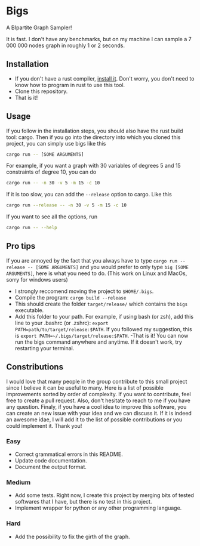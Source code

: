 # Bigs

A BIpartite Graph Sampler!

It is fast. I don't have any benchmarks, but on my machine I can sample a 7 000 000 nodes graph in roughly 1 or 2 seconds.

## Installation

- If you don't have a rust compiler, [install it](https://www.rust-lang.org/tools/install). Don't worry, you don't need to know 
how to program in rust to use this tool.
- Clone this repository.
- That is it!

## Usage

If you follow in the installation steps, you should also have the rust build tool: cargo.
Then if you go into the directory into which you cloned this project, you can simply use bigs like this
```bash
cargo run -- [SOME ARGUMENTS]
```

For example, if you want a graph with 30 variables of degrees 5 and 15 constraints of degree 10, you can do
```bash
cargo run -- -n 30 -v 5 -m 15 -c 10 
```

If it is too slow, you can add the `--release` option to cargo. Like this
```bash
cargo run --release -- -n 30 -v 5 -m 15 -c 10 
```

If you want to see all the options, run
```bash
cargo run -- --help
```

## Pro tips

If you are annoyed by the fact that you always have to type `cargo run --release -- [SOME ARGUMENTS]`
and you would prefer to only type `big [SOME ARGUMENTS]`, here is what you need to do. (This work on Linux and MacOs, sorry for windows users)

- I strongly reccomend moving the project to `$HOME/.bigs`.
- Compile the program: `cargo build --release`
- This should create the folder `target/release/` which contains the `bigs` executable.
- Add this folder to your path. For example, if using bash (or zsh),
add this line to your .bashrc (or .zshrc): `export PATH=path/to/target/release:$PATH`.
If you followed my suggestion, this is `export PATH=~/.bigs/target/release:$PATH`.
-That is it! You can now run the bigs command anywhere and anytime. If it doesn't work, try 
restarting your terminal.

## Constributions

I would love that many people in the group contribute to this small project since I believe it can be useful to many.
Here is a list of possible improvements sorted by order of complexity. If you want to contribute, feel free to create a pull request.
Also, don't hesitate to reach to me if you have any question. Finaly, if you have a cool idea to improve this software, you can create an new issue with 
your idea and we can discuss it. If it is indeed an awesome idae, I will add it to the list of possible contributions or you could implement it.
Thank you!

### Easy
- Correct grammatical errors in this README.
- Update code documentation.
- Document the output format.

### Medium
- Add some tests. Right now, I create this project by merging bits of tested softwares that I have, but there is no test in this project.
- Implement wrapper for python or any other programming language. 

### Hard
- Add the possibility to fix the girth of the graph.
